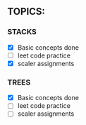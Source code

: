 ## TOPICS:

### STACKS
- [x] Basic concepts done
- [ ] leet code practice
- [x] scaler assignments

### TREES
- [x] Basic concepts done
- [ ] leet code practice
- [ ] scaler assignments